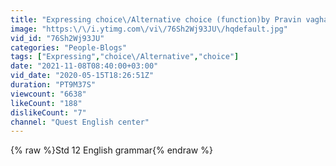 ```yaml
---
title: "Expressing choice\/Alternative choice (function)by Pravin vaghasiya."
image: "https:\/\/i.ytimg.com\/vi\/76Sh2Wj93JU\/hqdefault.jpg"
vid_id: "76Sh2Wj93JU"
categories: "People-Blogs"
tags: ["Expressing","choice\/Alternative","choice"]
date: "2021-11-08T08:40:00+03:00"
vid_date: "2020-05-15T18:26:51Z"
duration: "PT9M37S"
viewcount: "6638"
likeCount: "188"
dislikeCount: "7"
channel: "Quest English center"
---
```

{% raw %}Std 12 English grammar{% endraw %}
